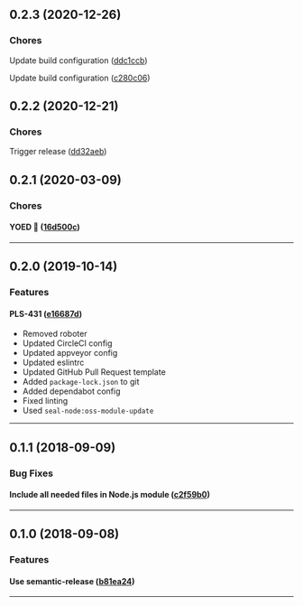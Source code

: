 ## 0.2.3 (2020-12-26)

### Chores


Update build configuration ([ddc1ccb](https://github.com/sealsystems/node-setenv/commit/ddc1ccb))

Update build configuration ([c280c06](https://github.com/sealsystems/node-setenv/commit/c280c06))

## 0.2.2 (2020-12-21)

### Chores


Trigger release ([dd32aeb](https://github.com/sealsystems/node-setenv/commit/dd32aeb))

## 0.2.1 (2020-03-09)

### Chores


#### YOED :tada: ([16d500c](https://github.com/sealsystems/node-setenv/commit/16d500c))



---

## 0.2.0 (2019-10-14)

### Features


#### PLS-431 ([e16687d](https://github.com/sealsystems/node-setenv/commit/e16687d))

- Removed roboter
 - Updated CircleCI config
 - Updated appveyor config
 - Updated eslintrc
 - Updated GitHub Pull Request template
 - Added `package-lock.json` to git
 - Added dependabot config
 - Fixed linting
 - Used `seal-node:oss-module-update`


---

## 0.1.1 (2018-09-09)

### Bug Fixes


#### Include all needed files in Node.js module ([c2f59b0](https://github.com/sealsystems/node-setenv/commit/c2f59b0))



---

## 0.1.0 (2018-09-08)

### Features


#### Use semantic-release ([b81ea24](https://github.com/sealsystems/node-setenv/commit/b81ea24))



---
